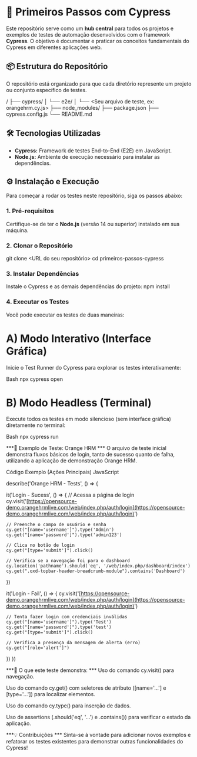 # 🚀 Primeiros Passos com Cypress

Este repositório serve como um **hub central** para todos os projetos e exemplos de testes de automação desenvolvidos com o framework **Cypress**. O objetivo é documentar e praticar os conceitos fundamentais do Cypress em diferentes aplicações web.

## 📦 Estrutura do Repositório

O repositório está organizado para que cada diretório represente um projeto ou conjunto específico de testes.

/ ├── cypress/ │ └── e2e/ │ └── <Seu arquivo de teste, ex: orangehrm.cy.js> ├── node_modules/ ├── package.json ├── cypress.config.js └── README.md


## 🛠️ Tecnologias Utilizadas

* **Cypress:** Framework de testes End-to-End (E2E) em JavaScript.
* **Node.js:** Ambiente de execução necessário para instalar as dependências.

## ⚙️ Instalação e Execução

Para começar a rodar os testes neste repositório, siga os passos abaixo:

### 1. Pré-requisitos

Certifique-se de ter o **Node.js** (versão 14 ou superior) instalado em sua máquina.

### 2. Clonar o Repositório

git clone <URL do seu repositório>
cd primeiros-passos-cypress

### 3. Instalar Dependências
Instale o Cypress e as demais dependências do projeto:
npm install

### 4. Executar os Testes
Você pode executar os testes de duas maneiras:

# A) Modo Interativo (Interface Gráfica)
Inicie o Test Runner do Cypress para explorar os testes interativamente:

Bash
npx cypress open

# B) Modo Headless (Terminal)
Execute todos os testes em modo silencioso (sem interface gráfica) diretamente no terminal:

Bash
npx cypress run

***🧪 Exemplo de Teste: Orange HRM ***
O arquivo de teste inicial demonstra fluxos básicos de login, tanto de sucesso quanto de falha, utilizando a aplicação de demonstração Orange HRM.

Código Exemplo (Ações Principais)
JavaScript

describe('Orange HRM - Tests', () => {
  
  it('Login - Sucess', () => {
    // Acessa a página de login
    cy.visit('[https://opensource-demo.orangehrmlive.com/web/index.php/auth/login](https://opensource-demo.orangehrmlive.com/web/index.php/auth/login)')
    
    // Preenche o campo de usuário e senha
    cy.get("[name='username']").type('Admin')
    cy.get("[name='password']").type('admin123')
    
    // Clica no botão de login
    cy.get("[type='submit']").click()
    
    // Verifica se a navegação foi para o dashboard
    cy.location('pathname').should('eq', '/web/index.php/dashboard/index')
    cy.get(".oxd-topbar-header-breadcrumb-module").contains('Dashboard')
  })
  
  it('Login - Fail', () => {
    cy.visit('[https://opensource-demo.orangehrmlive.com/web/index.php/auth/login](https://opensource-demo.orangehrmlive.com/web/index.php/auth/login)')
    
    // Tenta fazer login com credenciais inválidas
    cy.get("[name='username']").type('Test')
    cy.get("[name='password']").type('test')
    cy.get("[type='submit']").click()
    
    // Verifica a presença da mensagem de alerta (erro)
    cy.get("[role='alert']")
  })
})

***🎯 O que este teste demonstra: ***
Uso do comando cy.visit() para navegação.

Uso do comando cy.get() com seletores de atributo ([name='...'] e [type='...']) para localizar elementos.

Uso do comando cy.type() para inserção de dados.

Uso de assertions (.should('eq', '...') e .contains()) para verificar o estado da aplicação.

***💡 Contribuições ***
Sinta-se à vontade para adicionar novos exemplos e refatorar os testes existentes para demonstrar outras funcionalidades do Cypress!